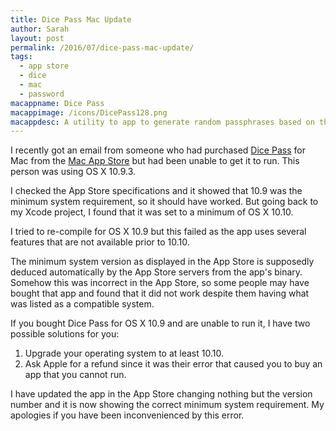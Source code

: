 ```yaml
---
title: Dice Pass Mac Update
author: Sarah
layout: post
permalink: /2016/07/dice-pass-mac-update/
tags:
  - app store
  - dice
  - mac
  - password
macappname: Dice Pass
macappimage: /icons/DicePass128.png
macappdesc: A utility to app to generate random passphrases based on the Diceware system.
---
```


I recently got an email from someone who had purchased [Dice Pass][2] for Mac from the [Mac App Store][3] but had been unable to get it to run. This person was using OS X 10.9.3.

I checked the App Store specifications and it showed that 10.9 was the minimum system requirement, so it should have worked. But going back to my Xcode project, I found that it was set to a minimum of OS X 10.10.

I tried to re-compile for OS X 10.9 but this failed as the app uses several features that are not available prior to 10.10.

The minimum system version as displayed in the App Store is supposedly deduced automatically by the App Store servers from the app's binary. Somehow this was incorrect in the App Store, so some people may have bought that app and found that it did not work despite them having what was listed as a compatible system.

If you bought Dice Pass for OS X 10.9 and are unable to run it, I have two possible solutions for you:

1. Upgrade your operating system to at least 10.10.
2. Ask Apple for a refund since it was their error that caused you to buy an app that you cannot run.

I have updated the app in the App Store changing nothing but the version number and it is now showing the correct minimum system requirement. My apologies if you have been inconvenienced by this error.

[2]: /dicepass/
[3]: https://itunes.apple.com/app/dice-pass/id997688302

